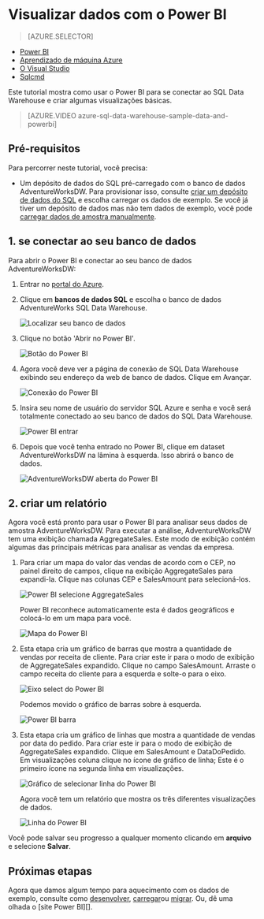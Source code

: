 <properties
   pageTitle="Visualizar dados de depósito de dados do SQL com o Power BI Microsoft Azure"
   description="Visualizar dados de depósito de dados do SQL com o Power BI"
   services="sql-data-warehouse"
   documentationCenter="NA"
   authors="lodipalm"
   manager="barbkess"
   editor="" />

<tags
   ms.service="sql-data-warehouse"
   ms.devlang="NA"
   ms.topic="get-started-article"
   ms.tgt_pltfrm="NA"
   ms.workload="data-services"
   ms.date="06/16/2016"
   ms.author="lodipalm;barbkess;sonyama" />

# <a name="visualize-data-with-power-bi"></a>Visualizar dados com o Power BI

> [AZURE.SELECTOR]
- [Power BI](sql-data-warehouse-get-started-visualize-with-power-bi.md)
- [Aprendizado de máquina Azure](sql-data-warehouse-get-started-analyze-with-azure-machine-learning.md)
- [O Visual Studio](sql-data-warehouse-query-visual-studio.md)
- [Sqlcmd](sql-data-warehouse-get-started-connect-sqlcmd.md) 

Este tutorial mostra como usar o Power BI para se conectar ao SQL Data Warehouse e criar algumas visualizações básicas.

> [AZURE.VIDEO azure-sql-data-warehouse-sample-data-and-powerbi]

## <a name="prerequisites"></a>Pré-requisitos

Para percorrer neste tutorial, você precisa:

- Um depósito de dados do SQL pré-carregado com o banco de dados AdventureWorksDW. Para provisionar isso, consulte [criar um depósito de dados do SQL][] e escolha carregar os dados de exemplo. Se você já tiver um depósito de dados mas não tem dados de exemplo, você pode [carregar dados de amostra manualmente][].


## <a name="1-connect-to-your-database"></a>1. se conectar ao seu banco de dados

Para abrir o Power BI e conectar ao seu banco de dados AdventureWorksDW:

1. Entrar no [portal do Azure][].
2. Clique em **bancos de dados SQL** e escolha o banco de dados AdventureWorks SQL Data Warehouse.

    ![Localizar seu banco de dados][1]

3. Clique no botão 'Abrir no Power BI'.

    ![Botão do Power BI][2]

4. Agora você deve ver a página de conexão de SQL Data Warehouse exibindo seu endereço da web de banco de dados. Clique em Avançar.

    ![Conexão do Power BI][3]

6. Insira seu nome de usuário do servidor SQL Azure e senha e você será totalmente conectado ao seu banco de dados do SQL Data Warehouse.

    ![Power BI entrar][4]

7. Depois que você tenha entrado no Power BI, clique em dataset AdventureWorksDW na lâmina à esquerda. Isso abrirá o banco de dados.

    ![AdventureWorksDW aberta do Power BI][5]



## <a name="2-create-a-report"></a>2. criar um relatório

Agora você está pronto para usar o Power BI para analisar seus dados de amostra AdventureWorksDW. Para executar a análise, AdventureWorksDW tem uma exibição chamada AggregateSales. Este modo de exibição contém algumas das principais métricas para analisar as vendas da empresa.

1. Para criar um mapa do valor das vendas de acordo com o CEP, no painel direito de campos, clique na exibição AggregateSales para expandi-la. Clique nas colunas CEP e SalesAmount para selecioná-los.

    ![Power BI selecione AggregateSales][6]

    Power BI reconhece automaticamente esta é dados geográficos e colocá-lo em um mapa para você.

    ![Mapa do Power BI][7]

2. Esta etapa cria um gráfico de barras que mostra a quantidade de vendas por receita de cliente. Para criar este ir para o modo de exibição de AggregateSales expandido. Clique no campo SalesAmount. Arraste o campo receita do cliente para a esquerda e solte-o para o eixo.

    ![Eixo select do Power BI][8]

    Podemos movido o gráfico de barras sobre à esquerda.

    ![Power BI barra][9]

3. Esta etapa cria um gráfico de linhas que mostra a quantidade de vendas por data do pedido. Para criar este ir para o modo de exibição de AggregateSales expandido. Clique em SalesAmount e DataDoPedido. Em visualizações coluna clique no ícone de gráfico de linha; Este é o primeiro ícone na segunda linha em visualizações.

    ![Gráfico de selecionar linha do Power BI][10]

    Agora você tem um relatório que mostra os três diferentes visualizações de dados.

    ![Linha do Power BI][11]

Você pode salvar seu progresso a qualquer momento clicando em **arquivo** e selecione **Salvar**.

## <a name="next-steps"></a>Próximas etapas
Agora que damos algum tempo para aquecimento com os dados de exemplo, consulte como [desenvolver][], [carregar][]ou [migrar][]. Ou, dê uma olhada o [site Power BI][].

<!--Image references-->
[1]: media/sql-data-warehouse-get-started-visualize-with-power-bi/pbi-find-database.png
[2]: media/sql-data-warehouse-get-started-visualize-with-power-bi/pbi-button.png
[3]: media/sql-data-warehouse-get-started-visualize-with-power-bi/pbi-connect-to-azure.png
[4]: media/sql-data-warehouse-get-started-visualize-with-power-bi/pbi-sign-in.png
[5]: media/sql-data-warehouse-get-started-visualize-with-power-bi/pbi-open-adventureworks.png
[6]: media/sql-data-warehouse-get-started-visualize-with-power-bi/pbi-aggregatesales.png
[7]: media/sql-data-warehouse-get-started-visualize-with-power-bi/pbi-map.png
[8]: media/sql-data-warehouse-get-started-visualize-with-power-bi/pbi-chooseaxis.png
[9]: media/sql-data-warehouse-get-started-visualize-with-power-bi/pbi-bar.png
[10]: media/sql-data-warehouse-get-started-visualize-with-power-bi/pbi-prepare-line.png
[11]: media/sql-data-warehouse-get-started-visualize-with-power-bi/pbi-line.png
[12]: media/sql-data-warehouse-get-started-visualize-with-power-bi/pbi-save.png

<!--Article references-->
[migrar]: sql-data-warehouse-overview-migrate.md
[desenvolver]: sql-data-warehouse-overview-develop.md
[carregar]: sql-data-warehouse-overview-load.md
[carregar dados de amostra manualmente]: sql-data-warehouse-load-sample-databases.md
[connecting to SQL Data Warehouse]: sql-data-warehouse-integrate-power-bi.md
[Criar um depósito de dados do SQL]: sql-data-warehouse-get-started-provision.md

<!--Other-->
[Portal do Azure]: https://portal.azure.com/
[Site do Power BI]: http://www.powerbi.com/
